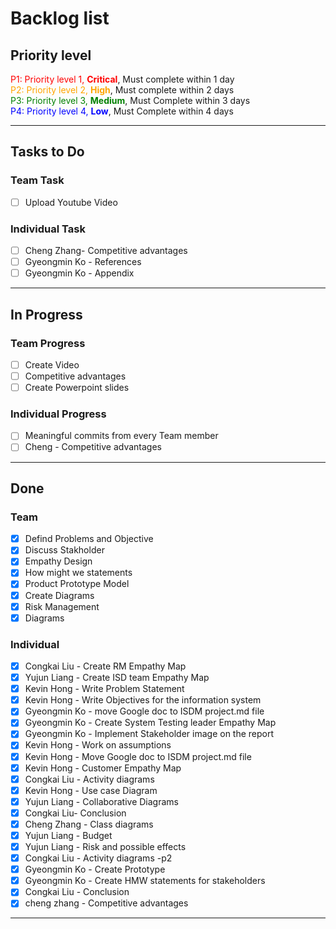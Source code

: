 # Backlog list

## Priority level
<span style="color: red;"> P1: Priority level 1, **Critical**</span>, Must complete within 1 day  
<span style="color: Orange;"> P2: Priority level 2, **High**</span>, Must complete within 2 days    
<span style="color: Green;">P3: Priority level 3, **Medium**</span>, Must Complete within 3 days    
<span style="color: Blue;">P4: Priority level 4, **Low**</span>, Must Complete within 4 days  

- - - -
## Tasks to Do
### Team Task  
- [ ] Upload Youtube Video
### Individual Task
- [ ] Cheng Zhang- Competitive advantages  
- [ ] Gyeongmin Ko - References 
- [ ] Gyeongmin Ko - Appendix

- - - -
## In Progress
### Team Progress
- [ ] Create Video
- [ ] Competitive advantages
- [ ] Create Powerpoint slides

### Individual Progress
- [ ] Meaningful commits from every Team member 
- [ ] Cheng - Competitive advantages

- - - -
## Done
### Team 
- [x] Defind Problems and Objective
- [x] Discuss Stakholder
- [x] Empathy Design
- [x] How might we statements
- [x] Product Prototype Model
- [x] Create Diagrams
- [x] Risk Management
- [x] Diagrams
### Individual 
- [x] Congkai Liu - Create RM Empathy Map
- [x] Yujun Liang - Create ISD team Empathy Map
- [x] Kevin Hong - Write Problem Statement
- [x] Kevin Hong - Write Objectives for the information system
- [x] Gyeongmin Ko - move Google doc to ISDM project.md file 
- [x] Gyeongmin Ko - Create System Testing leader Empathy Map 
- [x] Gyeongmin Ko - Implement Stakeholder image on the report
- [x] Kevin Hong - Work on assumptions
- [x] Kevin Hong - Move Google doc to ISDM project.md file
- [x] Kevin Hong - Customer Empathy Map
- [x] Congkai Liu - Activity diagrams
- [x] Kevin Hong - Use case Diagram
- [x] Yujun Liang - Collaborative Diagrams
- [x] Congkai Liu- Conclusion
- [x] Cheng Zhang - Class diagrams 
- [x] Yujun Liang - Budget
- [x] Yujun Liang - Risk and possible effects 
- [x] Congkai Liu - Activity diagrams -p2
- [x] Gyeongmin Ko - Create Prototype 
- [x] Gyeongmin Ko - Create HMW statements for stakeholders
- [x] Congkai Liu - Conclusion 
- [x] cheng zhang - Competitive advantages
- - -
